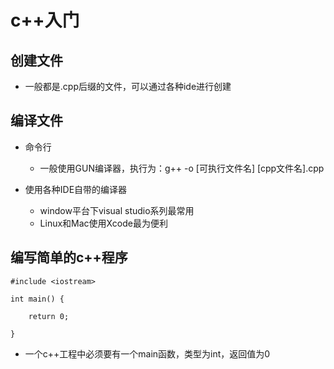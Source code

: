 # c++入门

## 创建文件
- 一般都是.cpp后缀的文件，可以通过各种ide进行创建

## 编译文件

- 命令行
    - 一般使用GUN编译器，执行为：g++ -o [可执行文件名]  [cpp文件名].cpp

- 使用各种IDE自带的编译器
    - window平台下visual studio系列最常用
    - Linux和Mac使用Xcode最为便利

## 编写简单的c++程序

```
#include <iostream>

int main() {

    return 0;

}

```
- 一个c++工程中必须要有一个main函数，类型为int，返回值为0

